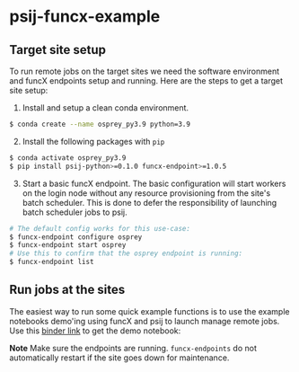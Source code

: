 # psij-funcx-example


## Target site setup

To run remote jobs on the target sites we need the software environment and funcX endpoints
setup and running. Here are the steps to get a target site setup:

1. Install and setup a clean conda environment.

```bash
$ conda create --name osprey_py3.9 python=3.9
```

2. Install the following packages with ``pip``

```bash
$ conda activate osprey_py3.9
$ pip install psij-python>=0.1.0 funcx-endpoint>=1.0.5
```

3. Start a basic funcX endpoint. The basic configuration will start workers on the login node
   without any resource provisioning from the site's batch scheduler. This is done to defer the
   responsibility of launching batch scheduler jobs to psij.

```bash
# The default config works for this use-case:
$ funcx-endpoint configure osprey
$ funcx-endpoint start osprey
# Use this to confirm that the osprey endpoint is running:
$ funcx-endpoint list
```

## Run jobs at the sites

The easiest way to run some quick example functions is to use the example notebooks demo'ing
using funcX and psij to launch manage remote jobs.
Use this [binder link](https://mybinder.org/v2/gh/emews/psij-funcx-example/main) to get the demo notebook:

**Note**
Make sure the endpoints are running. `funcx-endpoints` do not automatically restart if the site goes down for maintenance.

